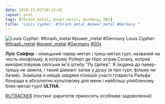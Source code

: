 ```yaml
---
date: 2019-11-02T20:13:42
layout: post
tags: [thrash_metal, power_metal, Germany, 00s]
title: "Louis Cypher: #thrash_metal #power_metal #Germany "
---
```

![Louis Cypher: #thrash_metal #power_metal #Germany ](https://res.cloudinary.com/vast-space-unexplored/image/upload/photos/photo_796_02-11-2019_20-13-42.jpg)
Louis Cypher: [#thrash_metal](/tags/#thrash_metal) [#power_metal](/tags/#power_metal) [#Germany](/tags/#Germany) [#00s](/tags/#00s)

**Луїс Сайфер** - німецький павер-метал і треш-метал гурт, названий на честь кінофільму, в котрому Роберт де Ніро зіграв Сатану, котрий використовував світське ім&#39;я штибу &quot;Лу Ципер&quot;. Я людина до павер-трешу не звикла, і такий діамант запав у душу (я про гурт, фільму не бачив). Знайшов я німців завдяки пізнішій участі гітариста Ральфа Конрада в абсолютно культовому для мене і найбільш улюбленому блек-метал гурті **ULTHA**.

[RUTRACKER](https://rutracker.org/forum/viewtopic.php?t=4834664) (постинг раритетів приносить особливе задоволення)